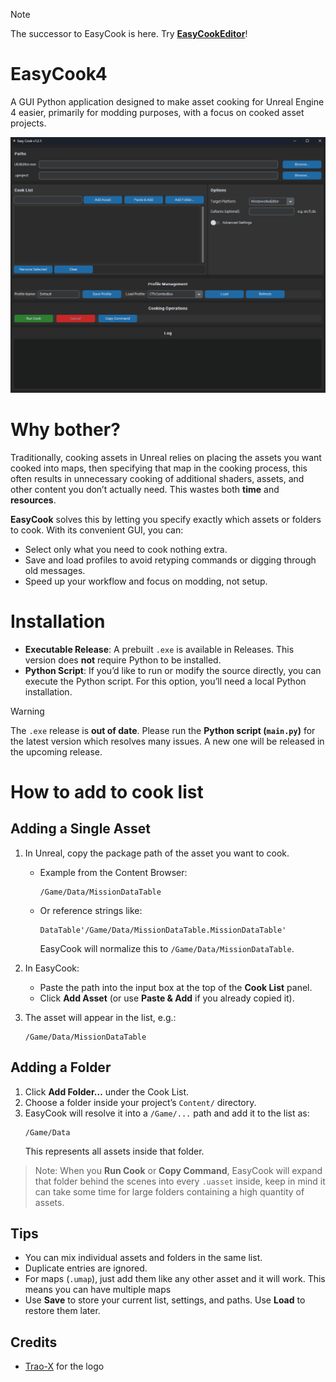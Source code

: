> [!NOTE]  
> The successor to EasyCook is here. Try **[EasyCookEditor](https://github.com/magptr/EasyCookEditor)**!

# EasyCook4
A GUI Python application designed to make asset cooking for Unreal Engine 4 easier, primarily for modding purposes, with a focus on cooked asset projects.

![preview](resources/previewnew.png)

# Why bother?
Traditionally, cooking assets in Unreal relies on placing the assets you want cooked into maps, then specifying that map in the cooking process, this often results in unnecessary cooking of additional shaders, assets, and other content you don’t actually need. This wastes both **time** and **resources**.

**EasyCook** solves this by letting you specify exactly which assets or folders to cook. With its convenient GUI, you can:
* Select only what you need to cook nothing extra.
* Save and load profiles to avoid retyping commands or digging through old messages.
* Speed up your workflow and focus on modding, not setup.

# Installation
* **Executable Release**: A prebuilt `.exe` is available in Releases. This version does **not** require Python to be installed.
* **Python Script**: If you’d like to run or modify the source directly, you can execute the Python script. For this option, you’ll need a local Python installation.

> [!WARNING]  
> The `.exe` release is **out of date**. Please run the **Python script (`main.py`)** for the latest version which resolves many issues. A new one will be released in the upcoming release.

# How to add to cook list

## Adding a Single Asset

1. In Unreal, copy the package path of the asset you want to cook.
   * Example from the Content Browser:
     ```
     /Game/Data/MissionDataTable
     ```
   * Or reference strings like:
     ```
     DataTable'/Game/Data/MissionDataTable.MissionDataTable'
     ```
     EasyCook will normalize this to `/Game/Data/MissionDataTable`.

2. In EasyCook:
   * Paste the path into the input box at the top of the **Cook List** panel.
   * Click **Add Asset** (or use **Paste & Add** if you already copied it).

3. The asset will appear in the list, e.g.:
   ```
   /Game/Data/MissionDataTable
   ```

## Adding a Folder

1. Click **Add Folder…** under the Cook List.
2. Choose a folder inside your project’s `Content/` directory.
3. EasyCook will resolve it into a `/Game/...` path and add it to the list as:
   ```
   /Game/Data
   ```
   This represents all assets inside that folder.
> Note: When you **Run Cook** or **Copy Command**, EasyCook will expand that folder behind the scenes into every `.uasset` inside, keep in mind it can take some time for large folders containing a high quantity of assets.

## Tips
* You can mix individual assets and folders in the same list.
* Duplicate entries are ignored.
* For maps (`.umap`), just add them like any other asset and it will work. This means you can have multiple maps
* Use **Save** to store your current list, settings, and paths. Use **Load** to restore them later.

## Credits
- [Trao-X](https://github.com/Trao-X) for the logo 
